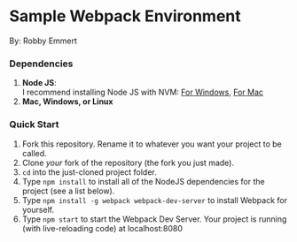 # Sample Webpack Environment
By: Robby Emmert

### Dependencies  
1. **Node JS**:  
I recommend installing Node JS with NVM: [For Windows](https://github.com/coreybutler/nvm-windows), [For Mac](https://github.com/creationix/nvm)  
2. **Mac, Windows, or Linux**  

### Quick Start
1. Fork this repository.  Rename it to whatever you want your project to be called.
2. Clone *your* fork of the repository (the fork you just made).
3. `cd` into the just-cloned project folder.
4. Type `npm install` to install all of the NodeJS dependencies for the project (see a list below).
5. Type `npm install -g webpack webpack-dev-server` to install Webpack for yourself.
6. Type `npm start` to start the Webpack Dev Server.  Your project is running (with live-reloading code) at localhost:8080
